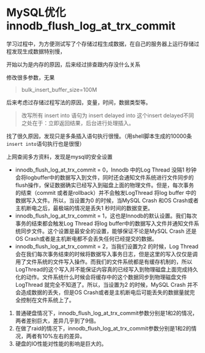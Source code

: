 # MySQL优化  innodb_flush_log_at_trx_commit

学习过程中，为方便测试写了个存储过程生成数据，在自己的服务器上运行存储过程发现生成数据特别慢，

开始以为是内存的原因，后来经过排查跟内存没什么关系

修改很多参数，无果

> bulk_insert_buffer_size=100M

后来考虑过存储过程写法的原因，变量，时间，数据类型等。

> 改写所有 insert into 语句为 insert delayed into
> 这个insert delayed不同之处在于：立即返回结果，后台进行处理插入。

找了很久原因，发现只是多条插入语句执行很慢。（用shell脚本生成的10000条`insert into`语句执行也是很慢）

上网查阅多方资料，发现是mysql的安全设置

- innodb_flush_log_at_trx_commit = 0，Innodb 中的Log Thread 没隔1 秒钟会将logbuffer中的数据写入到文件，同时还会通知文件系统进行文件同步的flush操作，保证数据确实已经写入到磁盘上面的物理文件。但是，每次事务的结束（commit 或者是rollback）并不会触发LogThread 将log buffer 中的数据写入文件。所以，当设置为0 的时候，当MySQL Crash 和OS Crash或者主机断电之后，最极端的情况是丢失1 秒时间的数据变更。
- innodb_flush_log_at_trx_commit = 1，这也是Innodb的默认设置。我们每次事务的结束都会触发Log Thread 将log buffer中的数据写入文件并通知文件系统同步文件。这个设置是最安全的设置，能够保证不论是MySQL Crash 还是OS Crash或者是主机断电都不会丢失任何已经提交的数据。
- innodb_flush_log_at_trx_commit = 2，当我们设置为2 的时候，Log Thread会在我们每次事务结束的时候将数据写入事务日志，但是这里的写入仅仅是调用了文件系统的文件写入操作。而我们的文件系统都是有缓存机制的，所以LogThread的这个写入并不能保证内容真的已经写入到物理磁盘上面完成持久化的动作。文件系统什么时候会将缓存中的这个数据同步到物理磁盘文件LogThread 就完全不知道了。所以，当设置为2 的时候，MySQL Crash 并不会造成数据的丢失，但是OS Crash或者是主机断电后可能丢失的数据量就完全控制在文件系统上了。


1. 普通硬盘情况下，innodb_flush_log_at_trx_commit参数分别是1和2的情况，两者差别巨大，差异几乎到了9倍。
2. 在做了raid的情况下，innodb_flush_log_at_trx_commit参数分别是1和2的情况，两者有10%左右的差异。
3. 硬盘的IO性能对性能的影响是巨大的。


